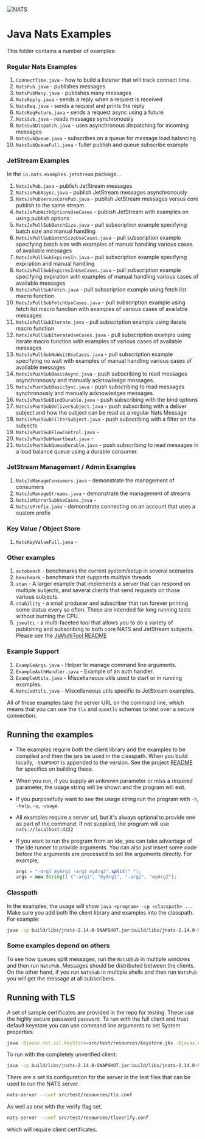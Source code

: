 ![NATS](../../../../../../src/main/javadoc/images/large-logo.png)

# Java Nats Examples

This folder contains a number of examples:

### Regular Nats Examples
1. `ConnectTime.java` - how to build a listener that will track connect time.
1. `NatsPub.java` - publishes messages
1. `NatsPubMany.java` - publishes many messages
1. `NatsReply.java` - sends a reply when a request is received
1. `NatsReq.java` - sends a request and prints the reply
1. `NatsReqFuture.java` - sends a request async using a future 
1. `NatsSub.java` - reads messages synchronously
1. `NatsSubDispatch.java` - uses asynchronous dispatching for incoming messages
1. `NatsSubQueue.java` - subscribes on a queue for message load balancing
1. `NatsSubQueueFull.java` - fuller publish and queue subscribe example
   
### JetStream Examples
In the `io.nats.examples.jetstream` package...

1. `NatsJsPub.java` - publish JetStream messages
1. `NatsJsPubAsync.java` - publish JetStream messages asynchronously
1. `NatsJsPubVersusCorePub.java` - publish JetStream messages versus core publish to the same stream.
1. `NatsJsPubWithOptionsUseCases` - publish JetStream with examples on using publish options
1. `NatsJsPullSubBatchSize.java` - pull subscription example specifying batch size and manual handling
1. `NatsJsPullSubBatchSizeUseCases.java` - pull subscription example specifying batch size with examples of manual handling various cases of available messages  
1. `NatsJsPullSubExpiresIn.java` - pull subscription example specifying expiration and manual handling
1. `NatsJsPullSubExpiresInUseCases.java` - pull subscription example specifying expiration with examples of manual handling various cases of available messages
1. `NatsJsPullSubFetch.java` - pull subscription example using fetch list macro function
1. `NatsJsPullSubFetchUseCases.java` - pull subscription example using fetch list macro function with examples of various cases of available messages
1. `NatsJsPullSubIterate.java` - pull subscription example using iterate macro function
1. `NatsJsPullSubIterateUseCases.java` - pull subscription example using iterate macro function with examples of various cases of available messages
1. `NatsJsPullSubNoWaitUseCases.java` - pull subscription example specifying no wait with examples of manual handling various cases of available messages
1. `NatsJsPushSubBasicAsync.java` - push subscribing to read messages asynchronously and manually acknowledge messages.
1. `NatsJsPushSubBasicSync.java` - push subscribing to read messages synchronously and manually acknowledges messages.
1. `NatsJsPushSubBindDurable.java` - push subscribing with the bind options
1. `NatsJsPushSubDeliverSubject.java` - push subscribing with a deliver subject and how the subject can be read as a regular Nats Message  
1. `NatsJsPushSubFilterSubject.java` - push subscribing with a filter on the subjects.
1. `NatsJsPushSubFlowControl.java` -
1. `NatsJsPushSubHeartbeat.java` -
1. `NatsJsPushSubQueueDurable.java` - push subscribing to read messages in a load balance queue using a durable consumer.

### JetStream Management / Admin Examples
1. `NatsJsManageConsumers.java` - demonstrate the management of consumers
1. `NatsJsManageStreams.java` - demonstrate the management of streams
1. `NatsJsMirrorSubUseCases.java` -
1. `NatsJsPrefix.java` - demonstrate connecting on an account that uses a custom prefix

### Key Value / Object Store
1. `NatsKeyValueFull.java` -

### Other examples
1. `autobench` - benchmarks the current system/setup in several scenarios
1. `benchmark` - benchmark that supports multiple threads
1. `stan` - A larger example that implements a server that can respond on multiple subjects, and several clients that send requests on those various subjects.
1. `stability` - a small producer and subscriber that run forever printing some status every so often. These are intended for long running tests without burning the CPU.
1. `jsmulti` - a multi-faceted tool that allows you to do a variety of publishing and subscribing to both core NATS and JetStream subjects. Please see the [JsMultiTool README](jsmulti/README.md) 

### Example Support
1. `ExampleArgs.java` - Helper to manage command line arguments.
1. `ExampleAuthHandler.java` - Example of an auth handler.
1. `ExampleUtils.java` - Miscellaneous utils used to start or in running examples.
1. `NatsJsUtils.java` - Miscellaneous utils specific to JetStream examples.

All of these examples take the server URL on the command line, which means that you can use the `tls` and `opentls` schemas to test over a secure connection.

## Running the examples

* The examples require both the client library and the examples to be compiled and then the jars be used in the classpath.
When you build locally, `-SNAPSHOT` is appended to the version.
See the project [README](/README.md) for specifics on building these.

* When you run, if you supply an unknown parameter or miss a required parameter, the usage string will be shown and the program will exit.

* If you purposefully want to see the usage string run the program with `-h`, `-help`, `-u`, `-usage`.

* All examples require a server url, but it's always optional to provide one as part of the command.
If not supplied, the program will use `nats://localhost:4222`

* If you want to run the program from an ide, you can take advantage of the ide runner to provide arguments.
You can also just insert some code before the arguments are processed to set the arguments directly. For example;
    ```java
    args = "-arg1 myArg1 -arg2 myArg2".split(" ");
    args = new String[] {"-arg1", "myArg1", "-arg2", "myArg2"};
    ```

### Classpath 

In the examples, the usage will show `java <program> -cp <classpath> ...` Make sure you add both the client library and examples into the classpath. For example:

```bash
java -cp build/libs/jnats-2.14.0-SNAPSHOT.jar:build/libs/jnats-2.14.0-SNAPSHOT-examples.jar io.nats.examples.NatsPub nats://localhost:4222 test "hello world"
```

### Some examples depend on others

To see how queues split messages, run the `NatsQSub` in multiple windows and then run `NatsPub`. Messages should be distributed between the clients. On the other hand, if you run `NatsSub` in multiple shells and then run `NatsPub` you will get the message at all subscribers.

## Running with TLS

A set of sample certificates are provided in the repo for testing. These use the highly secure password `password`. To run with the full client and trust default keystore you can use command line arguments to set System properties.

```bash
java -Djavax.net.ssl.keyStore=src/test/resources/keystore.jks -Djavax.net.ssl.keyStorePassword=password -Djavax.net.ssl.trustStore=src/test/resources/truststore.jks -Djavax.net.ssl.trustStorePassword=password io.nats.examples.NatsPub tls://localhost:4443 test "hello world"
```

To run with the completely unverified client:

```bash
java -cp build/libs/jnats-2.14.0-SNAPSHOT.jar:build/libs/jnats-2.14.0-SNAPSHOT-examples.jar io.nats.examples.NatsSub opentls://localhost:4443 test 3
```

There are a set tls configuration for the server in the test files that can be used to run the NATS server.

```bash
nats-server --conf src/test/resources/tls.conf
```

As well as one with the verify flag set.

```bash
nats-server --conf src/test/resources/tlsverify.conf
```

which will require client certificates.
